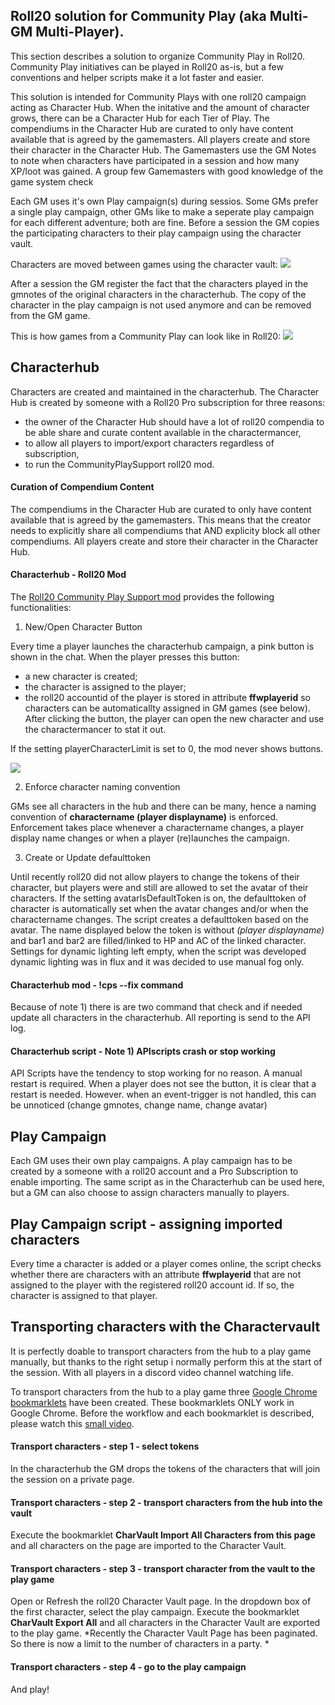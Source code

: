 ## Roll20 solution for Community Play (aka Multi-GM Multi-Player).

This section describes a solution to organize Community Play in Roll20. Community Play initiatives can be played in Roll20 as-is, but a few conventions and helper scripts make it a lot faster and easier. 

This solution is intended for Community Plays with one roll20 campaign acting as Character Hub. When the initative and the amount of character grows, there can be a Character Hub for each Tier of Play. The compendiums in the Character Hub are curated to only have content available that is agreed by the gamemasters. All players create and store their character in the Character Hub. The Gamemasters use the GM Notes to note when characters have participated in a session and how many XP/loot was gained. A group few Gamemasters with good knowledge of the game system check 
 
Each GM uses it's own Play campaign(s) during sessios. Some GMs prefer a single play campaign, other GMs like to make a seperate play campaign for each different adventure; both are fine. Before a session the GM copies the participating characters to their play campaign using the character vault. 

Characters are moved between games using the character vault:
![](movingcharacters.png)

After a session the GM register the fact that the characters played in the gmnotes of the original characters in the characterhub. The copy of the character in the play campaign is not used anymore and can be removed from the GM game.

This is how games from a Community Play can look like in Roll20:
![](roll20-opening-page.png)


## Characterhub

Characters are created and maintained in the characterhub. The Character Hub is created by someone with a Roll20 Pro subscription for three reasons:
  * the owner of the Character Hub should have a lot of roll20 compendia to be able share and curate content available in the charactermancer,
  * to allow all players to import/export characters regardless of subscription,
  * to run the CommunityPlaySupport roll20 mod.  
  
#### Curation of Compendium Content

The compendiums in the Character Hub are curated to only have content available that is agreed by the gamemasters. This means that the creator needs to explicitly share all compendiums that AND explicity block all other compendiums. 
All players create and store their character in the Character Hub.

#### Characterhub - Roll20 Mod

The [Roll20 Community Play Support mod](https://github.com/rhenenrpg/rhenenrpg.github.io/blob/main/mgmp/roll20/CommunityPlaySupport.js) provides the following functionalities:

1. New/Open Character Button

Every time a player launches the characterhub campaign, a pink button is shown in the chat. When the player presses this button:
  * a new character is created;
  * the character is assigned to the player;
  * the roll20 accountid of the player is stored in attribute **ffwplayerid** so characters can be automaticallty assigned in GM games (see below).
After clicking the button, the player can open the new character and use the charactermancer to stat it out.

If the setting  playerCharacterLimit is set to 0, the mod never shows buttons.

![](new-character-button.png)

2. Enforce character naming convention

GMs see all characters in the hub and there can be many, hence a naming convention of **charactername (player displayname)** is enforced. 
Enforcement takes place whenever a charactername changes, a player display name changes or when a player (re)launches the campaign.

3. Create or Update defaulttoken

Until recently roll20 did not allow players to change the tokens of their character, but players were and still are allowed to set the avatar of their characters. 
If the setting avatarIsDefaultToken is on, the defaulttoken of character is automatically set when the avatar changes and/or when the charactername changes.
The script creates a defaulttoken based on the avatar. The name displayed below the token is without *(player displayname)* and bar1 and bar2 are filled/linked to HP and AC of the linked character. Settings for dynamic lighting left empty, when the script was developed dynamic lighting was in flux and it was decided to use manual fog only.


#### Characterhub mod - !cps --fix command

Because of note 1) there is are two command that check and if needed update all characters in the characterhub. All reporting is send to the API log.

#### Characterhub script - Note 1) APIscripts crash or stop working

API Scripts have the tendency to stop working for no reason. A manual restart is required. When a player does not see the button, it is clear that a restart is needed. However. when an event-trigger is not handled, this can be unnoticed (change gmnotes, change name, change avatar)


## Play Campaign
Each GM uses their own play campaigns. A play campaign has to be created by a someone with a roll20 account and a Pro Subscription to enable importing. The same script as in the Characterhub can be used here, but a GM can also choose to assign characters manually to players.

## Play Campaign script - assigning imported characters

Every time a character is added or a player comes online, the script checks whether there are characters with an attribute **ffwplayerid** that are not assigned to the player with the registered roll20 account id. If so, the character is assigned to that player. 

## Transporting characters with the Charactervault

It is perfectly doable to transport characters from the hub to a play game manually, but thanks to the right setup i normally perform this at the start of the session. With all players in a discord video channel watching life.

To transport characters from the hub to a play game three [Google Chrome bookmarklets](booksmarks-ffw.html) have been created. These bookmarklets ONLY work in Google Chrome. Before the workflow and each bookmarklet is described, please watch this [small video](roll20-character-transport.mp4).

#### Transport characters - step 1 - select tokens

In the characterhub the GM drops the tokens of the characters that will join the session on a private page.

#### Transport characters - step 2 - transport characters from the hub into the vault

Execute the bookmarklet **CharVault Import All Characters from this page** and all characters on the page are imported to the Character Vault. 

#### Transport characters - step 3 - transport character from the vault to the play game

Open or Refresh the roll20 Character Vault page. 
In the dropdown box of the first character, select the play campaign.
Execute the bookmarklet **CharVault Export All** and all characters in the Character Vault are exported to the play game. 
*Recently the Character Vault Page has been paginated. So there is now a limit to the number of characters in a party. *

#### Transport characters - step 4 - go to the play campaign
And play!

